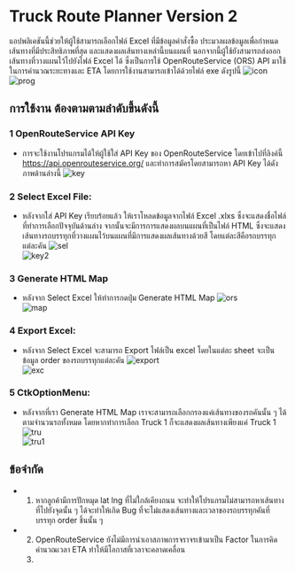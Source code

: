 # Truck Route Planner Version 2
แอปพลิเคชันนี้ช่วยให้ผู้ใช้สามารถเลือกไฟล์ Excel ที่มีข้อมูลคำสั่งซื้อ ประมวลผลข้อมูลเพื่อกำหนดเส้นทางที่มีประสิทธิภาพที่สุด และแสดงผลเส้นทางเหล่านี้บนแผนที่ นอกจากนี้ผู้ใช้ยังสามารถส่งออกเส้นทางที่วางแผนไว้ไปยังไฟล์ Excel ได้ ซึ่งเป็นการใช้ OpenRouteService (ORS) API มาใช้ในการคำนวณระยะทางและ ETA
โดยการใช้งานสามารถเข้าได้ด้วยไฟล์ exe ดังรูปนี้
![icon](https://github.com/user-attachments/assets/151ccd08-ee57-4d4c-8076-f6ade0807c13)<br/>
![prog](https://github.com/user-attachments/assets/56fc63fc-436e-42b0-af8f-40dfb1294b26)
<br />
## การใช้งาน ต้องตามตามลำดับขึ้นดังนี้
### 1 OpenRouteService API Key
- การจะใช้งานโปรแกรมได้ให้ผู้ใช้ใส่ API Key ของ OpenRouteService โดยเข้าไปที่ลิงค์นี้ https://api.openrouteservice.org/ และทำการสมัครโดยสามารถหา API Key ได้ดังภาพด้านล่างนี้
![key](https://github.com/user-attachments/assets/48e41a09-fccb-46f4-a97e-4983b5d5779b)<br/>
### 2 Select Excel File:
- หลังจากใส่ API Key เรียบร้อยแล้ว ให้เราโหลดข้อมูลจากไฟล์ Excel .xlxs ซึ่งจะแสดงชื่อไฟล์ที่ทำการเลือกปัจจุบันด้านล่าง จากนั้นจะมีการการแสดงผลบนแผนที่เป็นไฟล์ HTML ซึ่งจะแสดงเส้นทางรถบรรทุกที่วางแผนไว้บนแผนที่มีการแสดงผลเส้นทางด้วยสี โดยแต่ละสีคือรถบรรทุกแต่ละคัน
![sel](https://github.com/user-attachments/assets/6fb2f01e-7da6-44d9-9186-0133bb856a01)<br/>
![key2](https://github.com/user-attachments/assets/74576b16-e713-443d-b99f-0bdb2a479fdb)<br/>
### 3 Generate HTML Map
- หลังจาก Select Excel ให้ทำการกดปุ่ม Generate HTML Map
![ors](https://github.com/user-attachments/assets/91f0628f-4d20-4dba-838f-de75216078ca)<br/>
![map](https://github.com/user-attachments/assets/1e26de10-ada6-4525-83d9-56a62417b530)
### 4 Export Excel: 
- หลังจาก Select Excel จะสามารถ Export ไฟล์เป็น excel โดยในแต่ละ sheet จะเป็นข้อมูล order ของรถบรรทุกแต่ละคัน
![export](https://github.com/user-attachments/assets/cab7b66c-8593-49b9-8d05-2cfbbced852a)<br/>
![exc](https://github.com/user-attachments/assets/39a8eb33-7c0d-4864-a889-e082b90805f2)<br />
### 5 CtkOptionMenu:
- หลังจากที่เรา Generate HTML Map เราจะสามารถเลือกกรองแค่เส้นทางของรถคันนั้น ๆ ได้ตามจำนวนรถทั้งหมด โดยหากทำการเลือก Truck 1 ก็จะแสดงผลเส้นทางเพียงแค่ Truck 1<br />
![tru](https://github.com/user-attachments/assets/93c007e6-6747-4bf4-a4f1-57e2f08313fb)<br />
![tru1](https://github.com/user-attachments/assets/1d07ba10-999f-4745-a0fc-7ad1c0b67e1a)

## ข้อจำกัด
- 1. หากลูกค้ามีการปักหมุด lat lng ที่ไม่ใกล้เคียงถนน จะทำให้โปรแกรมไม่สามารถหาเส้นทางที่ไปยังจุดนั้น ๆ ได้จะทำให้เกิด Bug ที่จะไม่แสดงเส้นทางและเวลาของรถบรรทุกคันที่บรรทุก order ชิ้นนั้น ๆ
- 2. OpenRouteService ยังไม่มีการนำเอาสภาพการจราจรเข้ามาเป็น Factor ในการคิดคำนวณเวลา ETA ทำให้มีโอกาสที่เวลาจะคลาดเคลื่อน 
  3.  
